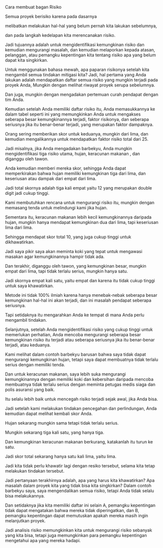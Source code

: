 Cara membuat bagan Risiko

Semua proyek berisiko karena pada dasarnya 

melibatkan melakukan hal-hal yang belum pernah kita lakukan sebelumnya, 

dan pada langkah kedelapan kita merencanakan risiko.

Jadi tujuannya adalah untuk mengidentifikasi kemungkinan risiko dan kemudian mengurangi masalah, dan kemudian melaporkan kepada atasan, pelanggan, atau pemangku kepentingan kita tentang risiko apa yang belum dapat kita singkirkan.

Untuk menggunakan bahasa mewah, apa paparan risikonya setelah kita mengambil semua tindakan mitigasi kita? Jadi, hal pertama yang Anda lakukan adalah mendapatkan daftar semua risiko yang mungkin terjadi pada proyek Anda, Mungkin dengan melihat riwayat proyek serupa sebelumnya.

Dan juga, mungkin dengan mengadakan pertemuan curah pendapat dengan tim Anda.

Kemudian setelah Anda memiliki daftar risiko itu, Anda memasukkannya ke dalam tabel seperti ini yang memungkinkan Anda untuk mengakses seberapa besar kemungkinannya terjadi, faktor risikonya, dan seberapa seriusnya jika itu benar-benar terjadi, yang merupakan faktor dampaknya.

Orang sering memberikan skor untuk keduanya, mungkin dari lima, dan kemudian mengalikannya untuk mendapatkan faktor risiko total dari 25.

Jadi misalnya, jika Anda mengadakan barbekyu, Anda mungkin mengidentifikasi tiga risiko utama, hujan, keracunan makanan , dan diganggu oleh tawon.

Anda kemudian memberi mereka skor, sehingga Anda dapat memperkirakan bahwa hujan memiliki kemungkinan tiga dari lima, dan keseriusan atau dampak dari empat dari lima.

Jadi total skornya adalah tiga kali empat yaitu 12 yang merupakan double digit jadi cukup tinggi.

Kami membutuhkan rencana untuk mengurangi risiko itu, mungkin dengan memasang tenda untuk melindungi kami jika hujan.

Sementara itu, keracunan makanan lebih kecil kemungkinannya daripada hujan, mungkin hanya mendapat kemungkinan dua dari lima, tapi keseriusan lima dari lima.

Sehingga mendapat skor total 10, yang juga cukup tinggi untuk dikhawatirkan.

Jadi saya pikir saya akan meminta koki yang tepat untuk mengawasi masakan agar kemungkinannya hampir tidak ada.

Dan terakhir, diganggu oleh tawon, yang kemungkinan besar, mungkin empat dari lima, tapi tidak terlalu serius, mungkin hanya satu.

Jadi skornya empat kali satu, yaitu empat dan karena itu tidak cukup tinggi untuk saya khawatirkan.

Metode ini tidak 100% ilmiah karena hanya menebak-nebak seberapa besar kemungkinan hal-hal ini akan terjadi, dan ini masalah pendapat seberapa seriusnya.

Tapi setidaknya itu mengarahkan Anda ke tempat di mana Anda perlu mengambil tindakan.

Selanjutnya, setelah Anda mengidentifikasi risiko yang cukup tinggi untuk memerlukan perhatian, Anda mencoba mengurangi seberapa besar kemungkinan risiko itu terjadi atau seberapa seriusnya jika itu benar-benar terjadi, atau keduanya.

Kami melihat dalam contoh barbekyu barusan bahwa saya tidak dapat mengurangi kemungkinan hujan, tetapi saya dapat membuatnya tidak terlalu serius dengan memiliki tenda.

Dan untuk keracunan makanan, saya lebih suka mengurangi kemungkinannya dengan memiliki koki dan kebersihan daripada mencoba membuatnya tidak terlalu serius dengan meminta petugas medis siaga dan polis asuransi yang baik.

Itu selalu lebih baik untuk mencegah risiko terjadi sejak awal, jika Anda bisa.

Jadi setelah kami melakukan tindakan pencegahan dan perlindungan, Anda kemudian dapat melihat kembali skor Anda.

Hujan sekarang mungkin sama tetapi tidak terlalu serius.

Mungkin sekarang tiga kali satu, yang hanya tiga.

Dan kemungkinan keracunan makanan berkurang, katakanlah itu turun ke satu.

Jadi skor total sekarang hanya satu kali lima, yaitu lima.

Jadi kita tidak perlu khawatir lagi dengan resiko tersebut, selama kita tetap melakukan tindakan tersebut.

Jadi pertanyaan terakhirnya adalah, apa yang harus kita khawatirkan? Apa masalah dalam proyek kita yang tidak bisa kita singkirkan? Dalam contoh barbekyu saya, saya mengendalikan semua risiko, tetapi Anda tidak selalu bisa melakukannya.

Dan setidaknya jika kita memiliki daftar ini selain A, pemangku kepentingan tidak dapat mengatakan bahwa mereka tidak diperingatkan, dan B, pemangku kepentingan dapat memutuskan apakah mereka masih ingin melanjutkan proyek.

Jadi analisis risiko memungkinkan kita untuk mengurangi risiko sebanyak yang kita bisa, tetapi juga memungkinkan para pemangku kepentingan mengetahui apa yang mereka hadapi.

